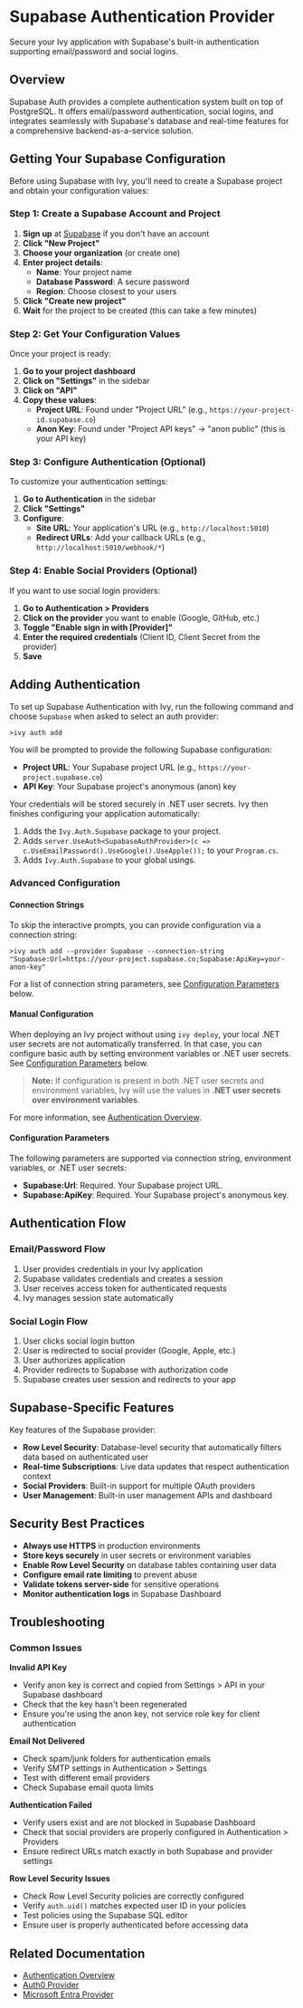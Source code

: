 # Supabase Authentication Provider

<Ingress>
Secure your Ivy application with Supabase's built-in authentication supporting email/password and social logins.
</Ingress>

## Overview

Supabase Auth provides a complete authentication system built on top of PostgreSQL. It offers email/password authentication, social logins, and integrates seamlessly with Supabase's database and real-time features for a comprehensive backend-as-a-service solution.

## Getting Your Supabase Configuration

Before using Supabase with Ivy, you'll need to create a Supabase project and obtain your configuration values:

### Step 1: Create a Supabase Account and Project

1. **Sign up** at [Supabase](https://supabase.com) if you don't have an account
2. **Click "New Project"**
3. **Choose your organization** (or create one)
4. **Enter project details**:
   - **Name**: Your project name
   - **Database Password**: A secure password
   - **Region**: Choose closest to your users
5. **Click "Create new project"**
6. **Wait** for the project to be created (this can take a few minutes)

### Step 2: Get Your Configuration Values

Once your project is ready:

1. **Go to your project dashboard**
2. **Click on "Settings"** in the sidebar
3. **Click on "API"**
4. **Copy these values**:
   - **Project URL**: Found under "Project URL" (e.g., `https://your-project-id.supabase.co`)
   - **Anon Key**: Found under "Project API keys" → "anon public" (this is your API key)

### Step 3: Configure Authentication (Optional)

To customize your authentication settings:

1. **Go to Authentication** in the sidebar
2. **Click "Settings"**
3. **Configure**:
   - **Site URL**: Your application's URL (e.g., `http://localhost:5010`)
   - **Redirect URLs**: Add your callback URLs (e.g., `http://localhost:5010/webhook/*`)

### Step 4: Enable Social Providers (Optional)

If you want to use social login providers:

1. **Go to Authentication > Providers**
2. **Click on the provider** you want to enable (Google, GitHub, etc.)
3. **Toggle "Enable sign in with [Provider]"**
4. **Enter the required credentials** (Client ID, Client Secret from the provider)
5. **Save**

## Adding Authentication

To set up Supabase Authentication with Ivy, run the following command and choose `Supabase` when asked to select an auth provider:

```terminal
>ivy auth add
```

You will be prompted to provide the following Supabase configuration:

- **Project URL**: Your Supabase project URL (e.g., `https://your-project.supabase.co`)
- **API Key**: Your Supabase project's anonymous (anon) key

Your credentials will be stored securely in .NET user secrets. Ivy then finishes configuring your application automatically:

1. Adds the `Ivy.Auth.Supabase` package to your project.
2. Adds `server.UseAuth<SupabaseAuthProvider>(c => c.UseEmailPassword().UseGoogle().UseApple());` to your `Program.cs`.
3. Adds `Ivy.Auth.Supabase` to your global usings.

### Advanced Configuration

#### Connection Strings

To skip the interactive prompts, you can provide configuration via a connection string:

```terminal
>ivy auth add --provider Supabase --connection-string "Supabase:Url=https://your-project.supabase.co;Supabase:ApiKey=your-anon-key"
```

For a list of connection string parameters, see [Configuration Parameters](#configuration-parameters) below.

#### Manual Configuration

When deploying an Ivy project without using `ivy deploy`, your local .NET user secrets are not automatically transferred. In that case, you can configure basic auth by setting environment variables or .NET user secrets. See [Configuration Parameters](#configuration-parameters) below.

> **Note:** If configuration is present in both .NET user secrets and environment variables, Ivy will use the values in **.NET user secrets over environment variables**.

For more information, see [Authentication Overview](Overview.md).

#### Configuration Parameters

The following parameters are supported via connection string, environment variables, or .NET user secrets:

- **Supabase:Url**: Required. Your Supabase project URL.
- **Supabase:ApiKey**: Required. Your Supabase project's anonymous key.

## Authentication Flow

### Email/Password Flow

1. User provides credentials in your Ivy application
2. Supabase validates credentials and creates a session
3. User receives access token for authenticated requests
4. Ivy manages session state automatically

### Social Login Flow

1. User clicks social login button
2. User is redirected to social provider (Google, Apple, etc.)
3. User authorizes application
4. Provider redirects to Supabase with authorization code
5. Supabase creates user session and redirects to your app


## Supabase-Specific Features

Key features of the Supabase provider:

- **Row Level Security**: Database-level security that automatically filters data based on authenticated user
- **Real-time Subscriptions**: Live data updates that respect authentication context
- **Social Providers**: Built-in support for multiple OAuth providers
- **User Management**: Built-in user management APIs and dashboard

## Security Best Practices

- **Always use HTTPS** in production environments
- **Store keys securely** in user secrets or environment variables
- **Enable Row Level Security** on database tables containing user data
- **Configure email rate limiting** to prevent abuse
- **Validate tokens server-side** for sensitive operations
- **Monitor authentication logs** in Supabase Dashboard

## Troubleshooting

### Common Issues

**Invalid API Key**
- Verify anon key is correct and copied from Settings > API in your Supabase dashboard
- Check that the key hasn't been regenerated
- Ensure you're using the anon key, not service role key for client authentication

**Email Not Delivered**
- Check spam/junk folders for authentication emails
- Verify SMTP settings in Authentication > Settings
- Test with different email providers
- Check Supabase email quota limits

**Authentication Failed**
- Verify users exist and are not blocked in Supabase Dashboard
- Check that social providers are properly configured in Authentication > Providers
- Ensure redirect URLs match exactly in both Supabase and provider settings

**Row Level Security Issues**
- Check Row Level Security policies are correctly configured
- Verify `auth.uid()` matches expected user ID in your policies
- Test policies using the Supabase SQL editor
- Ensure user is properly authenticated before accessing data

## Related Documentation

- [Authentication Overview](Overview.md)
- [Auth0 Provider](Auth0.md)
- [Microsoft Entra Provider](MicrosoftEntra.md)